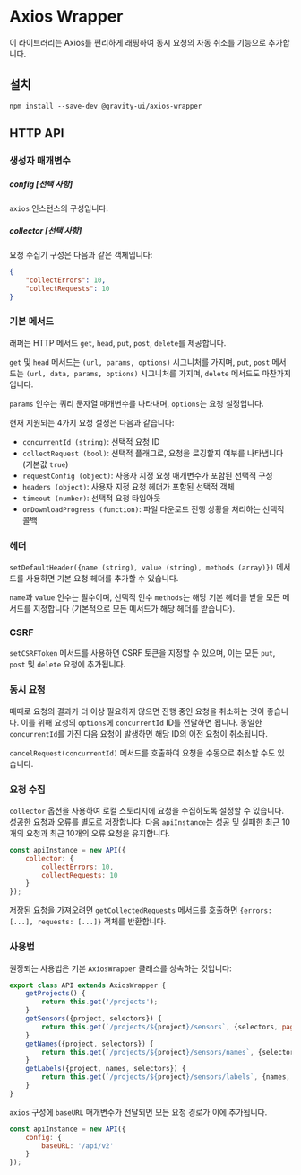 # Axios Wrapper
이 라이브러리는 Axios를 편리하게 래핑하여 동시 요청의 자동 취소를 기능으로 추가합니다.

## 설치

```shell
npm install --save-dev @gravity-ui/axios-wrapper
```

## HTTP API

### 생성자 매개변수

##### config [선택 사항]
`axios` 인스턴스의 구성입니다.

##### collector [선택 사항]
요청 수집기 구성은 다음과 같은 객체입니다:
```json
{
    "collectErrors": 10,
    "collectRequests": 10
}
```

### 기본 메서드
래퍼는 HTTP 메서드 `get`, `head`, `put`, `post`, `delete`를 제공합니다.

`get` 및 `head` 메서드는 `(url, params, options)` 시그니처를 가지며, `put`, `post` 메서드는 `(url, data, params, options)` 시그니처를 가지며, `delete` 메서드도 마찬가지입니다.

`params` 인수는 쿼리 문자열 매개변수를 나타내며, `options`는 요청 설정입니다.

현재 지원되는 4가지 요청 설정은 다음과 같습니다:
- `concurrentId (string)`: 선택적 요청 ID
- `collectRequest (bool)`: 선택적 플래그로, 요청을 로깅할지 여부를 나타냅니다 (기본값 `true`)
- `requestConfig (object)`: 사용자 지정 요청 매개변수가 포함된 선택적 구성
- `headers (object)`: 사용자 지정 요청 헤더가 포함된 선택적 객체
- `timeout (number)`: 선택적 요청 타임아웃
- `onDownloadProgress (function)`: 파일 다운로드 진행 상황을 처리하는 선택적 콜백

### 헤더
`setDefaultHeader({name (string), value (string), methods (array)})` 메서드를 사용하면 기본 요청 헤더를 추가할 수 있습니다.

`name`과 `value` 인수는 필수이며, 선택적 인수 `methods`는 해당 기본 헤더를 받을 모든 메서드를 지정합니다 (기본적으로 모든 메서드가 해당 헤더를 받습니다).

### CSRF
`setCSRFToken` 메서드를 사용하면 CSRF 토큰을 지정할 수 있으며, 이는 모든 `put`, `post` 및 `delete` 요청에 추가됩니다.

### 동시 요청
때때로 요청의 결과가 더 이상 필요하지 않으면 진행 중인 요청을 취소하는 것이 좋습니다. 이를 위해 요청의 `options`에 `concurrentId` ID를 전달하면 됩니다. 동일한 `concurrentId`를 가진 다음 요청이 발생하면 해당 ID의 이전 요청이 취소됩니다.

`cancelRequest(concurrentId)` 메서드를 호출하여 요청을 수동으로 취소할 수도 있습니다.

### 요청 수집
`collector` 옵션을 사용하여 로컬 스토리지에 요청을 수집하도록 설정할 수 있습니다. 성공한 요청과 오류를 별도로 저장합니다. 다음 `apiInstance`는 성공 및 실패한 최근 10개의 요청과 최근 10개의 오류 요청을 유지합니다.
```javascript
const apiInstance = new API({
    collector: {
        collectErrors: 10,
        collectRequests: 10
    }
});
```

저장된 요청을 가져오려면 `getCollectedRequests` 메서드를 호출하면 `{errors: [...], requests: [...]}` 객체를 반환합니다.

### 사용법
권장되는 사용법은 기본 `AxiosWrapper` 클래스를 상속하는 것입니다:
```javascript
export class API extends AxiosWrapper {
    getProjects() {
        return this.get('/projects');
    }
    getSensors({project, selectors}) {
        return this.get(`/projects/${project}/sensors`, {selectors, pageSize: 200});
    }
    getNames({project, selectors}) {
        return this.get(`/projects/${project}/sensors/names`, {selectors});
    }
    getLabels({project, names, selectors}) {
        return this.get(`/projects/${project}/sensors/labels`, {names, selectors});
    }
}
```

`axios` 구성에 `baseURL` 매개변수가 전달되면 모든 요청 경로가 이에 추가됩니다.
```javascript
const apiInstance = new API({
    config: {
        baseURL: '/api/v2'
    }
});
```